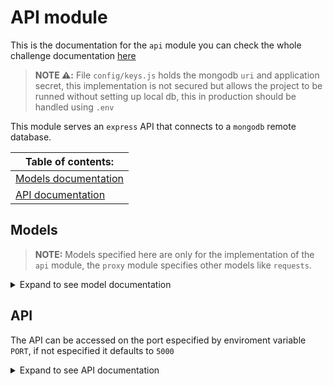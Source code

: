 # API module

This is the documentation for the `api` module you can check the whole challenge documentation [here](../README.md)

> **NOTE :warning::** File `config/keys.js` holds the mongodb `uri` and application secret, this implementation is not secured but allows the project to be runned without setting up local db, this in production should be handled using `.env`

This module serves an `express` API that connects to a `mongodb` remote database.

Table of contents:                       |
----------------------                   |
[Models documentation](#models)          |
[API documentation](#api)                |

## Models

> **NOTE:** Models specified here are only for the implementation of the `api` module, the `proxy` module specifies other models like `requests`.

<details>
  <summary>Expand to see model documentation</summary>
  
  ### User

  Field | Description | Type |
  :----:|:-----------:|:----:|
  `email`| User email (unique) | `String` |
  `password`| User password (encrypted) | `String` |
  `keys`| User generated keys (unique) | `[ObjectId]` |

  ### Key

  Field | Description | Type |
  :----:|:-----------:|:----:|
  `key`| Api key (unique) | `String` |
  `requestCount`| Times this key has been used (encrypted) | `String` |
  `owner`| User that created the key | `ObjectId` |

</details>


## API
The API can be accessed on the port especified by enviroment variable `PORT`, if not especified it defaults to `5000`

<details>
  <summary>Expand to see API documentation</summary>
  
  ### Endpoints

  Model | Overview | Documentation |
  :----:|:--------:|:-------------:|          
  `User` | `POST /api/users/login` | [User login]() |
  `User` | `POST /api/users/register` | [User register]() |
  `User` | `POST /api/users/keys` | [User keys]() |
  `Key` | `POST /api/keys/create` | [Generate Key]() |
  `Key` | `POST /api/keys/remove` | [Remove Key]() |

</details>
